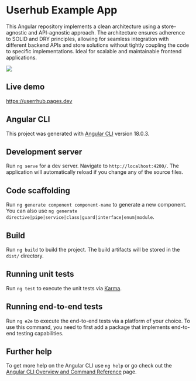 # Userhub Example App

This Angular repository implements a clean architecture using a store-agnostic and API-agnostic approach.
The architecture ensures adherence to SOLID and DRY principles, allowing for seamless integration with different backend APIs and store solutions without tightly coupling the code to specific implementations. Ideal for scalable and maintainable frontend applications.

![](https://app.eraser.io/workspace/RMsdAUYBdgSzRHBILet8/preview?elements=o1mc2PLg6hMHA4um2yIqrQ&type=embed)

## Live demo

https://userrhub.pages.dev

## Angular CLI

This project was generated with [Angular CLI](https://github.com/angular/angular-cli) version 18.0.3.

## Development server

Run `ng serve` for a dev server. Navigate to `http://localhost:4200/`. The application will automatically reload if you change any of the source files.

## Code scaffolding

Run `ng generate component component-name` to generate a new component. You can also use `ng generate directive|pipe|service|class|guard|interface|enum|module`.

## Build

Run `ng build` to build the project. The build artifacts will be stored in the `dist/` directory.

## Running unit tests

Run `ng test` to execute the unit tests via [Karma](https://karma-runner.github.io).

## Running end-to-end tests

Run `ng e2e` to execute the end-to-end tests via a platform of your choice. To use this command, you need to first add a package that implements end-to-end testing capabilities.

## Further help

To get more help on the Angular CLI use `ng help` or go check out the [Angular CLI Overview and Command Reference](https://angular.dev/tools/cli) page.
